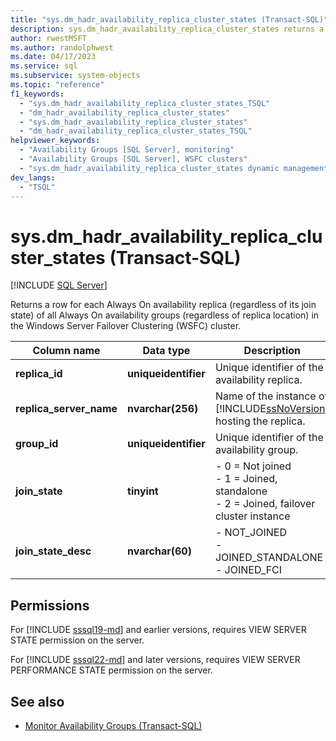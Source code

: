 ```yaml
---
title: "sys.dm_hadr_availability_replica_cluster_states (Transact-SQL)"
description: sys.dm_hadr_availability_replica_cluster_states returns a row for each replica of all AGs in the Windows Server failover cluster.
author: rwestMSFT
ms.author: randolphwest
ms.date: 04/17/2023
ms.service: sql
ms.subservice: system-objects
ms.topic: "reference"
f1_keywords:
  - "sys.dm_hadr_availability_replica_cluster_states_TSQL"
  - "dm_hadr_availability_replica_cluster_states"
  - "sys.dm_hadr_availability_replica_cluster_states"
  - "dm_hadr_availability_replica_cluster_states_TSQL"
helpviewer_keywords:
  - "Availability Groups [SQL Server], monitoring"
  - "Availability Groups [SQL Server], WSFC clusters"
  - "sys.dm_hadr_availability_replica_cluster_states dynamic management view"
dev_langs:
  - "TSQL"
---
```

# sys.dm_hadr_availability_replica_cluster_states (Transact-SQL)

[!INCLUDE [SQL Server](../../includes/applies-to-version/sqlserver.md)]

Returns a row for each Always On availability replica (regardless of its join state) of all Always On availability groups (regardless of replica location) in the Windows Server Failover Clustering (WSFC) cluster.

<a id="connected_state"></a>

| Column name | Data type | Description |
| --- | --- | --- |
| **replica_id** | **uniqueidentifier** | Unique identifier of the availability replica. |
| **replica_server_name** | **nvarchar(256)** | Name of the instance of [!INCLUDE[ssNoVersion](../../includes/ssnoversion-md.md)] hosting the replica. |
| **group_id** | **uniqueidentifier** | Unique identifier of the availability group. |
| **join_state** | **tinyint** | - 0 = Not joined<br />- 1 = Joined, standalone<br />- 2 = Joined, failover cluster instance |
| **join_state_desc** | **nvarchar(60)** | - NOT_JOINED<br />- JOINED_STANDALONE<br />- JOINED_FCI |

## Permissions

For [!INCLUDE [sssql19-md](../../includes/sssql19-md.md)] and earlier versions, requires VIEW SERVER STATE permission on the server.

For [!INCLUDE [sssql22-md](../../includes/sssql22-md.md)] and later versions, requires VIEW SERVER PERFORMANCE STATE permission on the server.

## See also

- [Monitor Availability Groups (Transact-SQL)](../../database-engine/availability-groups/windows/monitor-availability-groups-transact-sql.md)
